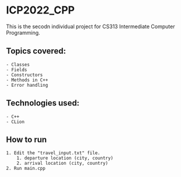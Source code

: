 # ICP2022_CPP

This is the secodn individual project for CS313 Intermediate Computer Programming.

## Topics covered:
    - Classes
    - Fields
    - Constructors
    - Methods in C++
    - Error handling

## Technologies used:
    - C++
    - CLion

## How to run
    1. Edit the "travel_input.txt" file. 
        1. departure location (city, country)
        2. arrival location (city, country) 
    2. Run main.cpp
